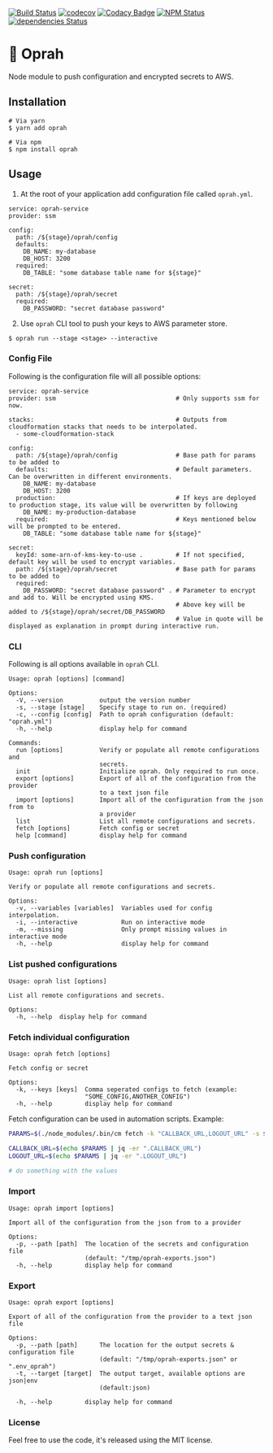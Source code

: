 [![Build Status][github-actions-image]][github-actions-url]
[![codecov](https://codecov.io/gh/ACloudGuru/oprah/branch/master/graph/badge.svg)](https://codecov.io/gh/ACloudGuru/oprah)
[![Codacy Badge][codacy-image]][codacy-url]
[![NPM Status][npm-image]][npm-url]
[![dependencies Status][dependencies-image]][dependencies-url]


# 🐝 Oprah

Node module to push configuration and encrypted secrets to AWS.

## Installation

```
# Via yarn
$ yarn add oprah

# Via npm
$ npm install oprah
```

## Usage

1. At the root of your application add configuration file called `oprah.yml`.

```
service: oprah-service
provider: ssm

config:
  path: /${stage}/oprah/config
  defaults:
    DB_NAME: my-database
    DB_HOST: 3200
  required:
    DB_TABLE: "some database table name for ${stage}"

secret:
  path: /${stage}/oprah/secret
  required:
    DB_PASSWORD: "secret database password"
```

2. Use `oprah` CLI tool to push your keys to AWS parameter store.

```
$ oprah run --stage <stage> --interactive
```

### Config File

Following is the configuration file will all possible options:


```
service: oprah-service
provider: ssm                                 # Only supports ssm for now.

stacks:                                       # Outputs from cloudformation stacks that needs to be interpolated.
  - some-cloudformation-stack

config:
  path: /${stage}/oprah/config                # Base path for params to be added to
  defaults:                                   # Default parameters. Can be overwritten in different environments.
    DB_NAME: my-database
    DB_HOST: 3200
  production:                                 # If keys are deployed to production stage, its value will be overwritten by following
    DB_NAME: my-production-database
  required:                                   # Keys mentioned below will be prompted to be entered.
    DB_TABLE: "some database table name for ${stage}"

secret:
  keyId: some-arn-of-kms-key-to-use .         # If not specified, default key will be used to encrypt variables.
  path: /${stage}/oprah/secret                # Base path for params to be added to
  required:
    DB_PASSWORD: "secret database password" . # Parameter to encrypt and add to. Will be encrypted using KMS.
                                              # Above key will be added to /${stage}/oprah/secret/DB_PASSWORD
                                              # Value in quote will be displayed as explanation in prompt during interactive run.
```

### CLI

Following is all options available in `oprah` CLI.

```
Usage: oprah [options] [command]

Options:
  -V, --version          output the version number
  -s, --stage [stage]    Specify stage to run on. (required)
  -c, --config [config]  Path to oprah configuration (default: "oprah.yml")
  -h, --help             display help for command

Commands:
  run [options]          Verify or populate all remote configurations and
                         secrets.
  init                   Initialize oprah. Only required to run once.
  export [options]       Export of all of the configuration from the provider
                         to a text json file
  import [options]       Import all of the configuration from the json from to
                         a provider
  list                   List all remote configurations and secrets.
  fetch [options]        Fetch config or secret
  help [command]         display help for command
```

### Push configuration

```
Usage: oprah run [options]

Verify or populate all remote configurations and secrets.

Options:
  -v, --variables [variables]  Variables used for config interpolation.
  -i, --interactive            Run on interactive mode
  -m, --missing                Only prompt missing values in interactive mode
  -h, --help                   display help for command
```

### List pushed configurations

```
Usage: oprah list [options]

List all remote configurations and secrets.

Options:
  -h, --help  display help for command
```

### Fetch individual configuration

```
Usage: oprah fetch [options]

Fetch config or secret

Options:
  -k, --keys [keys]  Comma seperated configs to fetch (example:
                     "SOME_CONFIG,ANOTHER_CONFIG")
  -h, --help         display help for command
```

Fetch configuration can be used in automation scripts. Example:

```bash
PARAMS=$(./node_modules/.bin/cm fetch -k "CALLBACK_URL,LOGOUT_URL" -s $STAGE)

CALLBACK_URL=$(echo $PARAMS | jq -er ".CALLBACK_URL")
LOGOUT_URL=$(echo $PARAMS | jq -er ".LOGOUT_URL")

# do something with the values
```

### Import

```
Usage: oprah import [options]

Import all of the configuration from the json from to a provider

Options:
  -p, --path [path]  The location of the secrets and configuration file
                     (default: "/tmp/oprah-exports.json")
  -h, --help         display help for command
```

### Export

```
Usage: oprah export [options]

Export of all of the configuration from the provider to a text json file

Options:
  -p, --path [path]      The location for the output secrets & configuration file
                         (default: "/tmp/oprah-exports.json" or ".env_oprah")
  -t, --target [target]  The output target, available options are json|env
                         (default:json)

  -h, --help         display help for command
```

### License

Feel free to use the code, it's released using the MIT license.

[github-actions-image]: https://github.com/acloudguru/oprah/actions/workflows/publish.yml/badge.svg
[github-actions-url]: https://github.com/ACloudGuru/oprah/actions/workflows/publish.yml
[dependencies-image]:https://david-dm.org/ACloudGuru/oprah/status.svg
[dependencies-url]:https://david-dm.org/ACloudGuru/oprah
[npm-image]:https://img.shields.io/npm/v/oprah.svg
[npm-url]:https://www.npmjs.com/package/oprah
[codacy-image]:https://api.codacy.com/project/badge/Grade/6464d14b26214357ba838d2cdbdfcb8e
[codacy-url]:https://www.codacy.com/app/subash.adhikari/oprah?utm_source=github.com&amp;utm_medium=referral&amp;utm_content=ACloudGuru/oprah&amp;utm_campaign=Badge_Grade

